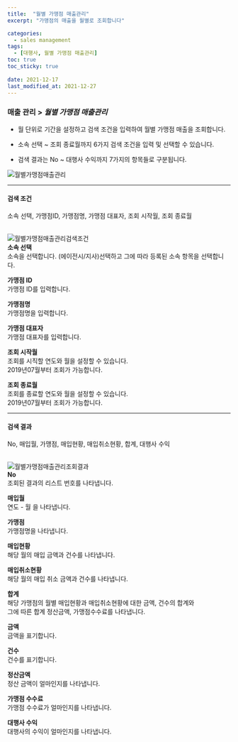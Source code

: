 ```yaml
---
title:  "월별 가맹점 매출관리"
excerpt: "가맹점의 매출을 월별로 조회합니다"

categories:
  - sales management
tags:
  - [대행사, 월별 가맹점 매출관리]
toc: true
toc_sticky: true
 
date: 2021-12-17
last_modified_at: 2021-12-27
---
```

### 매출 관리 > *월별 가맹점 매출관리*
- 월 단위로 기간을 설정하고 검색 조건을 입력하여 월별 가맹점 매출을 조회합니다.

- 소속 선택 ~ 조회 종료월까지 6가지 검색 조건을 입력 및 선택할 수 있습니다.

- 검색 결과는 No ~ 대행사 수익까지 7가지의 항목들로 구분됩니다.

![월별가맹점매출관리](https://user-images.githubusercontent.com/95394003/146711885-98a0ea97-c1e2-41e2-982d-d5ef3c2c2961.jpeg)
<br>

---

#### 검색 조건
소속 선택, 가맹점ID, 가맹점명, 가맹점 대표자, 조회 시작월, 조회 종료월<br>
<br>

![월별가맹점매출관리검색조건](https://user-images.githubusercontent.com/95394003/146712388-0883091c-efad-4249-8c43-26aee4eed77d.jpeg)<br>
**소속 선택**<br>
소속을 선택합니다. (에이전시/지사)선택하고 그에 따라 등록된 소속 항목을 선택합니다.

**가맹점 ID**<br>
가맹점 ID를 입력합니다.

**가맹점명**<br>
가맹점명을 입력합니다.

**가맹점 대표자**<br>
가맹점 대표자를 입력합니다.

**조회 시작월**<br>
조회를 시직할 연도와 월을 설정할 수 있습니다.<br>2019년07월부터 조회가 가능합니다.

**조회 종료월**<br>
조회를 종료할 연도와 월을 설정할 수 있습니다.<br>2019년07월부터 조회가 가능합니다.
<br>

---

#### 검색 결과
No, 매입월, 가맹점, 매입현황, 매입취소현황, 합계, 대행사 수익<br>
<br>

![월별가맹점매출관리조회결과](https://user-images.githubusercontent.com/95394003/146712437-dad65538-7f96-4378-ac92-8aaa5f72be8f.jpeg)<br>
**No**<br>
조회된 결과의 리스트 번호를 나타냅니다.

**매입월**<br>
연도 - 월 을 나타냅니다.

**가맹점**<br>
가맹점명을 나타냅니다.

**매입현황**<br>
해당 월의 매입 금액과 건수를 나타냅니다.

**매입취소현황**<br>
해당 월의 매입 취소 금액과 건수를 나타냅니다.

**합계**<br>
해당 가맹점의 월별 매입현황과 매입취소현황에 대한 금액, 건수의 합계와<br>그에 따른 합계 정산금액, 가맹점수수료를 나타냅니다.

**금액**<br>
금액을 표기합니다.

**건수**<br>
건수를 표기합니다.

**정산금액**<br>
정산 금액이 얼마인지를 나타냅니다.

**가맹점 수수료**<br>
가맹점 수수료가 얼마인지를 나타냅니다.

**대행사 수익**<br>
대행사의 수익이 얼마인지를 나타냅니다.